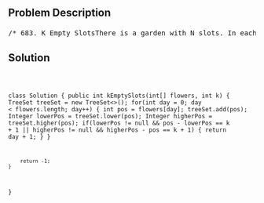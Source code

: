<!--
<style>
  body { font-family: Arial, sans-serif; }
  .container { max-width: 700px; margin: 0 auto; padding: 10px; }
  .comment-block { background-color: #f9f9f9; padding: 10px; border-left: 5px solid #ccc; overflow-wrap: break-word; white-space: pre-wrap; }
  .code-block { background-color: #f4f4f4; padding: 10px; border: 1px solid #ddd; overflow-wrap: break-word; white-space: pre-wrap; }
</style>
-->

<div class='container'>
<h2>Problem Description</h2>
<div class='comment-block'>
<pre>
/* 683. K Empty SlotsThere is a garden with N slots. In each slot, there is a flower.The N flowers will bloom one by one in N days.In each day, there will be exactly one flower blooming and itwill be in the status of blooming since then.Given an array flowers consists of number from 1 to N. Each numberin the array represents the place where the flower will open in that day.For example, flowers[i] = x means that the unique flower that blooms atday i will be at position x, where i and x will be in the range from 1 toN.Also given an integer k, you need to output in which day there exists twoflowers in the status of blooming, and also the number of flowers betweenthem is k and these flowers are not blooming.If there isn't such day, output -1.Example 1:Input:flowers: [1,3,2]k: 1Output: 2Explanation: In the second day, the first and the third flower have becomeblooming.Example 2:Input:flowers: [1,2,3]k: 1Output: -1Note:The given array will be in the range [1, 20000].*//* 注解： TreeSet 本质为Black Red Tree, 具体API 有:https://docs.oracle.com/javase/7/docs/api/java/util/TreeSet.html一般都是O(logn)1. first()2. last()3. lower(E e)4. higher(E e)5. add(E e)6. pollFirst()7. pollLast()8. remove(Object o)9. size()10. isEmpty()*/</pre>
</div>

<h2>Solution</h2>
<div class='code-block'>
<pre><code class='language-java'>

class Solution {
    public int kEmptySlots(int[] flowers, int k) {
        TreeSet<Integer> treeSet = new TreeSet<>();
        for(int day = 0; day < flowers.length; day++) {
            int pos = flowers[day];
            treeSet.add(pos);
            Integer lowerPos = treeSet.lower(pos);
            Integer higherPos = treeSet.higher(pos);
            if(lowerPos != null && pos - lowerPos == k + 1 || higherPos != null && higherPos - pos == k + 1) {
                return day + 1;
            }
        }
        
        return -1;
    }
}
</code></pre>
</div>
</div>

